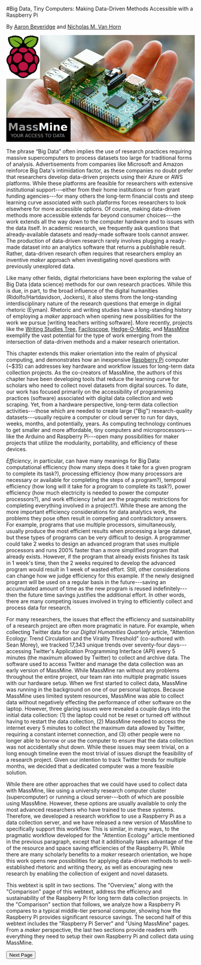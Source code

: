 #Big Data, Tiny Computers: Making Data-Driven Methods Accessible with a Raspberry Pi

By [Aaron Beveridge](http://aaronbeveridge.com/) and [Nicholas M. Van Horn](http://nicholasvanhorn.com/)

![](./images/rpi.jpg)

The phrase “Big Data” often implies the use of research practices requiring massive supercomputers to process datasets too large for traditional forms of analysis. Advertisements from companies like Microsoft and Amazon reinforce Big Data's intimidation factor, as these companies no doubt prefer that researchers develop data-driven projects using their Azure or AWS platforms. While these platforms are feasible for researchers with extensive institutional support---either from their home institutions or from grant funding agencies---for many others the long-term financial costs and steep learning curve associated with such platforms forces researchers to look elsewhere for more accessible options. Of course, making data-driven methods more accessible extends far beyond consumer choices---the work extends all the way down to the computer hardware and to issues with the data itself. In academic research, we frequently ask questions that already-available datasets and ready-made software tools cannot answer. The production of data-driven research rarely involves plugging a ready-made dataset into an analytics software that returns a publishable result. Rather, data-driven research often requires that researchers employ an inventive *maker* approach when investigating novel questions with previously unexplored data.

Like many other fields, digital rhetoricians have been exploring the value of Big Data (data science) methods for our own research practices. While this is due, in part, to the broad influence of the digital humanities (Ridolfo/Hartdavidson, Jockers), it also stems from the long-standing interdisciplinary nature of the research questions that emerge in digital rhetoric (Eyman). Rhetoric and writing studies have a long-standing history of employing a *maker* approach when opening new possibilities for the work we pursue [writing teachers writing software]. More recently, projects like the [Writing Studies Tree](https://www.writingstudiestree.org/), [Faciloscope](http://faciloscope.cal.msu.edu/facilitation/), [Hedge-O-Matic](http://hedgeomatic.cal.msu.edu/hedgeomatic/), and [MassMine](http://www.massmine.org/) exemplify the vast potential for the type of work emerging from the intersection of data-driven methods and a maker research orientation.

This chapter extends this maker orientation into the realm of physical computing, and demonstrates how an inexpensive [Raspberry Pi](https://www.raspberrypi.org/) computer (~$35) can addresses key hardware and workflow issues for long-term data collection projects. As the co-creators of MassMine, the authors of this chapter have been developing tools that reduce the learning curve for scholars who need to collect novel datasets from digital sources. To date, our work has focused primarily on the accessibility of programming practices (software) associated with digital data collection and web scraping. Yet, from a hardware perspective, long-term data collection activities---those which are needed to create large ("Big") research-quality datasets---usually require a computer or cloud server to run for days, weeks, months, and potentially, years. As computing technology continues to get smaller and more affordable, tiny computers and microprocessors---like the Arduino and Raspberry Pi---open many possibilities for maker projects that utilize the modularity, portability, and efficiency of these devices.

*Efficiency*, in particular, can have many meanings for Big Data: computational efficiency (how many steps does it take for a given program to complete its task?), processing efficiency (how many processors are necessary or available for completing the steps of a program?), temporal efficiency (how long will it take for a program to complete its task?), power efficiency (how much electricity is needed to power the computer processors?), and work efficiency (what are the pragmatic restrictions for completing everything involved in a project?). While these are among the more important efficiency considerations for data analytics work, the problems they pose often result in competing and contradictory answers. For example, programs that use multiple processors, simultaneously, usually produce the most efficient results when processing a large dataset, but these types of programs can be very difficult to design. A programmer could take 2 weeks to design an advanced program that uses multiple processors and runs 200% faster than a more simplified program that already exists. However, if the program that already exists finishes its task in 1 week's time, then the 2 weeks required to develop the advanced program would result in 1 week of wasted effort. Still, other considerations can change how we judge efficiency for this example. If the newly designed program will be used on a regular basis in the future---saving an accumulated amount of time as the new program is reused indefinitely---then the future time savings justifies the additional effort. In other words, there are many competing issues involved in trying to efficiently collect and process data for research.

For many researchers, the issues that effect the efficiency and sustainability of a research project are often more pragmatic in nature. For example, when collecting Twitter data for our *Digital Humanities Quarterly* article, "Attention Ecology: Trend Circulation and the Virality Threshold" (co-authored with Sean Morey), we tracked 17,343 unique trends over seventy-four days---accessing Twitter's Application Programming Interface (API) every 5 minutes (the maximum allowed by Twitter) to collect and archive data. The software used to access Twitter and manage the data collection was an early version of MassMine. While MassMine ran without any problems throughout the entire project, our team ran into multiple pragmatic issues with our hardware setup. When we first started to collect data, MassMine was running in the background on one of our personal laptops. Because MassMine uses limited system resources, MassMine was able to collect data without negatively effecting the performance of other software on the laptop. However, three glaring issues were revealed a couple days into the initial data collection: (1) the laptop could not be reset or turned off without having to restart the data collection, (2) MassMine needed to access the internet every 5 minutes to collect the maximum data allowed by Twitter, requiring a constant internet connection, and (3) other people were no longer able to borrow or use the computer to ensure that the data collection was not accidentally shut down. While these issues may seem trivial, on a long enough timeline even the most trivial of issues disrupt the feasibility of a research project. Given our intention to track Twitter trends for multiple months, we decided that a dedicated computer was a more feasible solution.

While there are other approaches that we could have used to collect data with MassMine, like using a university research computer cluster (supercomputer) or running a cloud server---both of which are possible using MassMine. However, these options are usually available to only the most advanced researchers who have trained to use these systems. Therefore, we developed a research workflow to use a Raspberry Pi as a data collection server, and we have released a new version of MassMine to specifically support this workflow. This is similar, in many ways, to the pragmatic workflow developed for the "Attention Ecology" article mentioned in the previous paragraph, except that it additionally takes advantage of the of the resource and space saving efficiencies of the Raspberry Pi. While there are many scholarly benefits to a *maker* research orientation, we hope this work opens new possibilities for applying data-driven methods to well-established rhetoric and writing theory, as well as encouraging new research by enabling the collection of exigent and novel datasets.

This webtext is split in two sections. The "Overview," along with the "Comparison" page of this webtext, address the efficiency and sustainability of the Raspberry Pi for long term data collection projects. In the "Comparison" section that follows, we analyze how a Raspberry Pi compares to a typical middle-tier personal computer, showing how the Raspberry Pi provides significant resource savings. The second half of this webtext includes the "Raspberry Pi Server" and "Using MassMine" pages. From a *maker* perspective, the last two sections provide readers with everything they need to setup their own Raspberry Pi and collect data using MassMine.     

<a href="comparison.html"><button type="button">Next Page</button></a>

